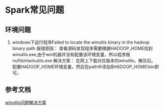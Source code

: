 ﻿# Spark常见问题
## 环境问题
1. windows下运行程序Failed to locate the winutils binary in the hadoop binary path
报错原因：
查看源码发现程序需要根据HADOOP_HOME找到winutils.exe,由于win机器并没有配置该环境变量，所以程序报 null\bin\winutils.exe
解决方案：
在网上下载对应版本的winutils，解压后。配置HADOOP_HOME环境变量。然后在path中添加$HADOOP_HOME\bin即可。



## 参考文档
[winutils问题解决方案](http://www.cnblogs.com/zq-inlook/p/4386216.html)